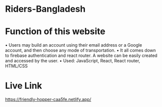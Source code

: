 # Riders-Bangladesh

# Function of this website

•	Users may build an account using their email address or a Google account, and then choose any mode of transportation.
•	It all comes down to firebase authentication and react router. A website can be easily created and accessed by the user.
•	Used: JavaScript, React, React router, HTML/CSS   

# Live Link
https://friendly-hopper-caa5fe.netlify.app/
